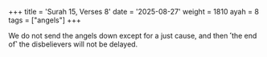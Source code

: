 +++
title = 'Surah 15, Verses 8'
date = '2025-08-27'
weight = 1810
ayah = 8
tags = ["angels"]
+++

We do not send the angels down except for a just cause, and then ˹the end of˺ the disbelievers will not be delayed.